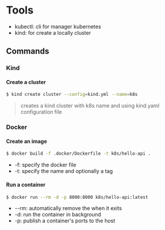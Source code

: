 # Tools

- kubectl: cli for manager kubernetes
- kind: for create a locally cluster


## Commands

### Kind

#### Create a cluster

```sh
$ kind create cluster --config=kind.yml --name=k8s
```

> creates a kind cluster with k8s name and using kind.yaml configuration file

### Docker

#### Create an image

```sh
$ docker build -f .docker/Dockerfile -t k8s/hello-api .
```

- -f: specify the docker file
- -t: specify the name and optionally a tag

#### Run a container

```sh
$ docker run --rm -d -p 8000:8000 k8s/hello-api:latest
```

- --rm: automatically remove the when it exits
- -d: run the container in background
- -p: publish a container's ports to the host